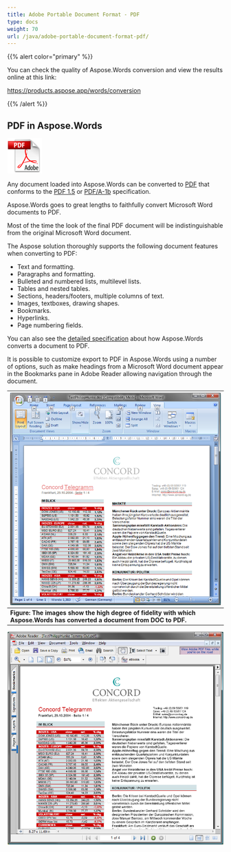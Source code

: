 ```yaml
---
title: Adobe Portable Document Format - PDF
type: docs
weight: 70
url: /java/adobe-portable-document-format-pdf/
---
```


{{% alert color="primary" %}} 

You can check the quality of Aspose.Words conversion and view the results online at this link:

<https://products.aspose.app/words/conversion>

{{% /alert %}} 


## **PDF in Aspose.Words**
![todo:image_alt_text](adobe-portable-document-format-pdf_1.png)

Any document loaded into Aspose.Words can be converted to [PDF](https://wiki.fileformat.com/view/pdf/) that conforms to the [PDF 1.5](https://wiki.fileformat.com/view/pdf/a/) or [PDF/A-1b](https://wiki.fileformat.com/view/pdf/a/) specification.

Aspose.Words goes to great lengths to faithfully convert Microsoft Word documents to PDF.

Most of the time the look of the final PDF document will be indistinguishable from the original Microsoft Word document.

The Aspose solution thoroughly supports the following document features when converting to PDF:

- Text and formatting.
- Paragraphs and formatting.
- Bulleted and numbered lists, multilevel lists.
- Tables and nested tables.
- Sections, headers/footers, multiple columns of text.
- Images, textboxes, drawing shapes.
- Bookmarks.
- Hyperlinks.
- Page numbering fields.

You can also see the [detailed specification](https://docs.aspose.com/display/wordsnet/Document+Interoperability) about how Aspose.Words converts a document to PDF.

It is possible to customize export to PDF in Aspose.Words using a number of options, such as make headings from a Microsoft Word document appear in the Bookmarks pane in Adobe Reader allowing navigation through the document.

|![todo:image_alt_text](adobe-portable-document-format-pdf_2.png)|
| :- |
|**Figure: The images show the high degree of fidelity with which Aspose.Words has converted a document from DOC to PDF.**|



![todo:image_alt_text](adobe-portable-document-format-pdf_3.png)
